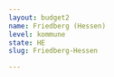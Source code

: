 ```yaml
---
layout: budget2
name: Friedberg (Hessen)
level: kommune
state: HE
slug: Friedberg-Hessen

---
```



